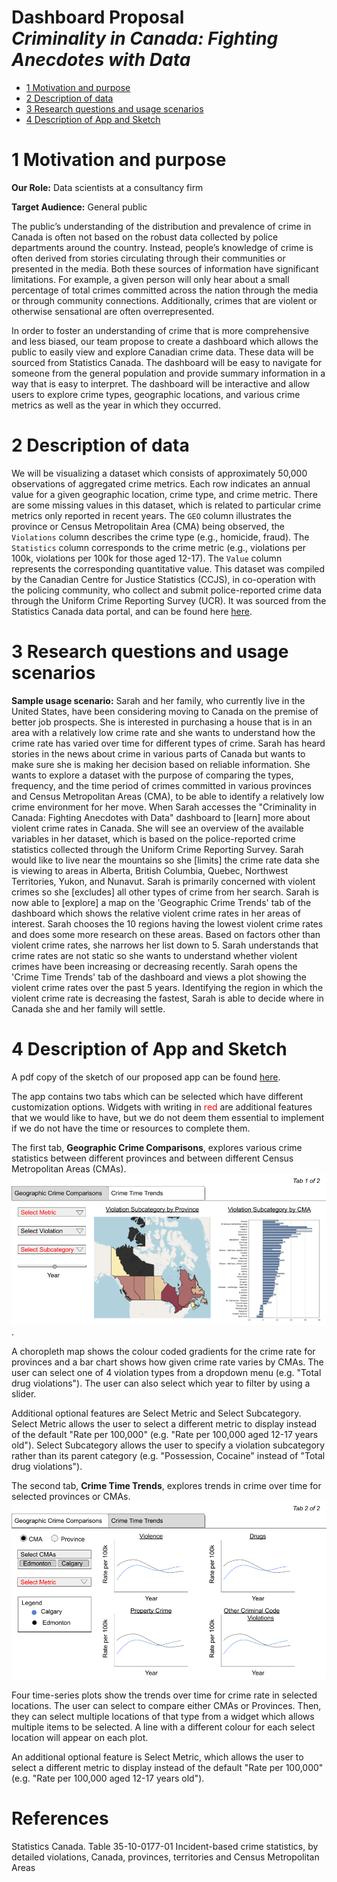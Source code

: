 Dashboard Proposal <br> *Criminality in Canada: Fighting Anecdotes with
Data*
================

  - [1 Motivation and purpose](#motivation-and-purpose)
  - [2 Description of data](#description-of-data)
  - [3 Research questions and usage
    scenarios](#research-questions-and-usage-scenarios)
  - [4 Description of App and Sketch](#description-of-app-and-sketch)

# 1 Motivation and purpose

**Our Role:** Data scientists at a consultancy firm

**Target Audience:** General public

The public’s understanding of the distribution and prevalence of crime in Canada is often not based on the robust data collected by police departments around the country. Instead, people’s knowledge of crime is often derived from stories circulating through their communities or presented in the media. Both these sources of information have
significant limitations. For example, a given person will only hear about a small percentage of total crimes committed across the nation through the media or through community connections. Additionally, crimes that are violent or otherwise sensational are often overrepresented.

In order to foster an understanding of crime that is more comprehensive and less biased, our team propose to create a dashboard which allows the public to easily view and explore Canadian crime data. These data will be sourced from Statistics Canada. The dashboard will be easy to navigate for someone from the general population and provide summary information in a way that is easy to interpret. The dashboard will be interactive and allow users to explore crime types, geographic locations, and various crime metrics as well as the year in which they occurred.

# 2 Description of data

We will be visualizing a dataset which consists of approximately 50,000 observations of aggregated crime metrics. Each row indicates an annual value for a given geographic location, crime type, and crime metric. There are some missing values in this dataset, which is related to particular crime metrics only reported in recent years. The `GEO` column illustrates the province or Census Metropolitain Area (CMA) being observed, the `Violations` column describes the crime type (e.g., homicide, fraud). The `Statistics` column corresponds to the crime metric (e.g., violations per 100k, violations per 100k for those aged 12-17). The `Value` column represents the corresponding quantitative value. This dataset was compiled by the Canadian Centre for Justice Statistics (CCJS), in co-operation with the policing community, who collect and submit police-reported crime data through the Uniform Crime Reporting Survey (UCR). It was sourced from the Statistics Canada data portal, and can be found here [here](https://www150.statcan.gc.ca/t1/tbl1/en/cv.action?pid=3510017701).


# 3 Research questions and usage scenarios

**Sample usage scenario:** 
Sarah and her family, who currently live in the United States, have been considering moving to Canada on the premise of better job prospects. She is interested in purchasing a house that is in an area with a relatively low crime rate and she wants to understand how the crime rate has varied over time for different types of crime. Sarah has heard stories in the news about crime in various parts of Canada but wants to make sure she is making her decision based on reliable information. She wants to explore a dataset with the purpose of comparing the types, frequency, and the time period of crimes committed in various provinces and Census Metropolitan Areas (CMA), to be able to identify a relatively low crime environment for her move. When Sarah accesses the "Criminality in Canada: Fighting Anecdotes with Data" dashboard to \[learn\] more about violent crime rates in Canada. She will see an overview of the available variables in her dataset, which is based on the police-reported crime statistics collected through the Uniform Crime Reporting Survey. Sarah would like to live near the mountains so she \[limits\] the crime rate data she is viewing to areas in Alberta, British Columbia, Quebec, Northwest Territories, Yukon, and Nunavut. Sarah is primarily concerned with violent crimes so she \[excludes\] all other types of crime from her search. Sarah is now able to \[explore\] a map on the 'Geographic Crime Trends' tab of the dashboard which shows the relative violent crime rates in her areas of interest. Sarah chooses the 10 regions having the lowest violent crime rates and does some more research on these areas. Based on factors other than violent crime rates, she narrows her list down to 5. Sarah understands that crime rates are not static so she wants to understand whether violent crimes have been increasing or decreasing recently. Sarah opens the 'Crime Time Trends' tab of the dashboard and views a plot showing the violent crime rates over the past 5 years. Identifying the region in which the violent crime rate is decreasing the fastest, Sarah is able to decide where in Canada she and her family will settle.

# 4 Description of App and Sketch

A pdf copy of the sketch of our proposed app can be found [here](https://github.com/sbabicki/532_Group_22/blob/main/design_mockup.pdf).  

The app contains two tabs which can be selected which have different customization options. Widgets with writing in <span style="color:red">red</span> are additional features that we would like to have, but we do not deem them essential to implement if we do not have the time or resources to complete them. 

The first tab, **Geographic Crime Comparisons**, explores various crime statistics between different provinces and between different Census Metropolitan Areas (CMAs). 
![Tab 1](design_mockup_tab_1.png "Tab 1 - Geographic Crime Comparisons").

A choropleth map shows the colour coded gradients for the crime rate for provinces and a bar chart shows how given crime rate varies by CMAs. The user can select one of 4 violation types from a dropdown menu (e.g. "Total drug violations"). The user can also select which year to filter by using a slider. 

Additional optional features are Select Metric and Select Subcategory. Select Metric allows the user to select a different metric to display instead of the default "Rate per 100,000" (e.g. "Rate per 100,000 aged 12-17 years old"). Select Subcategory allows the user to specify a violation subcategory rather than its parent category (e.g. "Possession, Cocaine" instead of "Total drug violations").

The second tab, **Crime Time Trends**, explores trends in crime over time for selected provinces or CMAs.
![Tab 2](design_mockup_tab_2.png "Tab 2 - Crime Time Trends")

Four time-series plots show the trends over time for crime rate in selected locations. The user can select to compare either CMAs or Provinces. Then, they can select multiple locations of that type from a widget which allows multiple items to be selected. A line with a different colour for each select location will appear on each plot.

An additional optional feature is Select Metric, which allows the user to select a different metric to display instead of the default "Rate per 100,000" (e.g. "Rate per 100,000 aged 12-17 years old").


# References

Statistics Canada. Table 35-10-0177-01  Incident-based crime statistics, by detailed violations, Canada, provinces, territories and Census Metropolitan Areas
